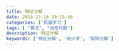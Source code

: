 ```yaml
---
title: 特征分解
date: 2018-11-16 19:15:56
categories: ['机器学习']
tags: [ "算法", "线性代数"]
description: 特征分解
keywords: ['特征分解', '统计学', '矩阵分解']
---
```




